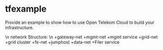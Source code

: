# tfexample
Provide an example to show how to use Open Telekom Cloud to build your infrastructure.

\n
network Structure:
\n
+gateway-net
+mgmt-net
	+mgmt service
+grid-net
	+grid cluster
+fe-net
	+jumphost
+data-net
	+Filer service



